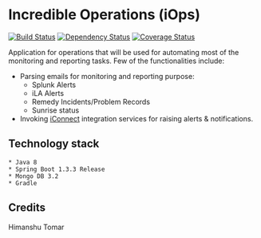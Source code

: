 # Incredible Operations (iOps)
[![Build Status](https://travis-ci.org/htomar/iOps.svg?branch=master)](https://travis-ci.org/htomar/iOps) [![Dependency Status](https://www.versioneye.com/user/projects/57139a1dfcd19a00415b1a80/badge.svg?style=flat)](https://www.versioneye.com/user/projects/57139a1dfcd19a00415b1a80)
[![Coverage Status](https://coveralls.io/repos/github/htomar/iOps/badge.svg?branch=feature%2Ftests)](https://coveralls.io/github/htomar/iOps?branch=feature%2Ftests)

Application for operations that will be used for automating most of the monitoring and reporting tasks. Few of the functionalities include:
- Parsing emails for monitoring and reporting purpose:
  - Splunk Alerts
  - iLA Alerts
  - Remedy Incidents/Problem Records
  - Sunrise status
- Invoking [iConnect](https://github.com/DigitalInnovation/iConnect) integration services for raising alerts & notifications.

## Technology stack
```
* Java 8
* Spring Boot 1.3.3 Release
* Mongo DB 3.2
* Gradle
```

## Credits
Himanshu Tomar
